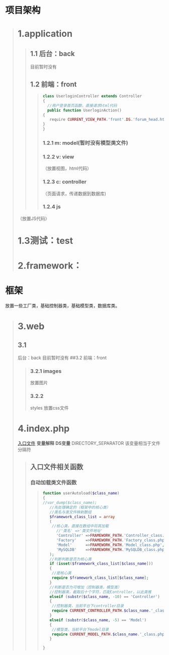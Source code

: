# 项目架构
> # 1.application
>
>> ## 1.1 后台：back  
>>  目前暂时没有
>> ## 1.2 前端：front
>>> ```php
>>>class UserloginController extends Controller
>>>{	
>>>   //用户登录首页函数，直接请求html代码
>>>   public function UserloginAction()	
>>>{		
>>>    require CURRENT_VIEW_PATH.'front'.DS.'forum_head.html';  
>>>}
>>>}
>>>```
>>> ### 1.2.1 m: model(暂时没有模型类文件)
>>> ### 1.2.2 v: view   
>>>（放置视图，html代码）
>>> ### 1.2.3 c: controller
>>>（页面请求，传递数据到数据库)
>>> ### 1.2.4 js 
>（放置JS代码）
> # 1.3测试：test
> # 2.framework：
>
# 框架
放置一些工厂类，基础控制器类，基础模型类，数据库类。<br>
> # 3.web
>  
> ## 3.1 
>   后台：back 目前暂时没有
> ##3.2 
>前端：front
>> ### 3.2.1 images  
>>放置图片
>> ### 3.2.2 
>>styles 放置css文件
> # 4.index.php 
> [入口文件](./index.php)
> **变量解释**
> **DS变量**
> DIRECTORY_SEPARATOR 该变量相当于文件分隔符
>> ## **入口文件相关函数**
>>  ### 自动加载类文件函数
>>> ```php
>>> function userAutoload($class_name)
>>>{
>>>	//var_dump($class_name);
>>>    //先处理确定的（框架中的核心类）
>>>    //类名与类文件映射数组
>>>    $framework_class_list = array
>>>    (
>>>    	//核心类，直接在数组中将其加载 
>>>       //'类名' =>'类文件地址'
>>>       'Controller' =>FRAMEWORK_PATH.'Controller_class.php',
>>>       'Factory'    =>FRAMEWORK_PATH.'Factory_class.php',
>>>       'Model'      =>FRAMEWORK_PATH.'Model_class.php',
>>>       'MySQLDB'    =>FRAMEWORK_PATH.'MySQLDB_class.php',                   
>>>    );
>>>    //判断判断是否为核心类
>>>    if (isset($framework_class_list[$class_name]))
>>>    {
>>>    	//是核心类
>>>    	require $framework_class_list[$class_name];
>>>    }
>>>    //判断是否为可增加（控制器类，模型类）
>>>    //控制器类，截取后十个字符，匹配Controller，以此类推
>>>    elseif (substr($class_name, -10) == 'Controller') 
>>>    {
>>>    	//控制器类，当前平台下controller目录
>>>    	require CURRENT_CONTROLLER_PATH.$class_name.'_class.php';
>>>    }
>>>    elseif (substr($class_name, -5) == 'Model') 
>>>    {
>>>    	//模型类，当前平台下model目录
>>>    	require CURRENT_MODEL_PATH.$class_name.'_class.php';
>>>    }
>>>
>>>}
>>> ```




